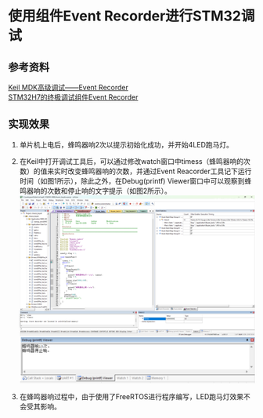 # 使用组件Event Recorder进行STM32调试

## 参考资料
[Keil MDK高级调试——Event Recorder](https://blog.csdn.net/twx11213030422/article/details/114013796)  
[STM32H7的终极调试组件Event Recorder](https://www.cnblogs.com/armfly/p/10757582.html)  

## 实现效果
1. 单片机上电后，蜂鸣器响2次以提示初始化成功，并开始4LED跑马灯。  
2. 在Keil中打开调试工具后，可以通过修改watch窗口中timess（蜂鸣器响的次数）的值来实时改变蜂鸣器响的次数，并通过Event Reacorder工具记下运行时间（如图1所示），除此之外，在Debug(printf) Viewer窗口中可以观察到蜂鸣器响的次数和停止响的文字提示（如图2所示）。  
![图1](.\图1.png)  
![图2](.\图2.png)  


3. 在蜂鸣器响过程中，由于使用了FreeRTOS进行程序编写，LED跑马灯效果不会受其影响。
